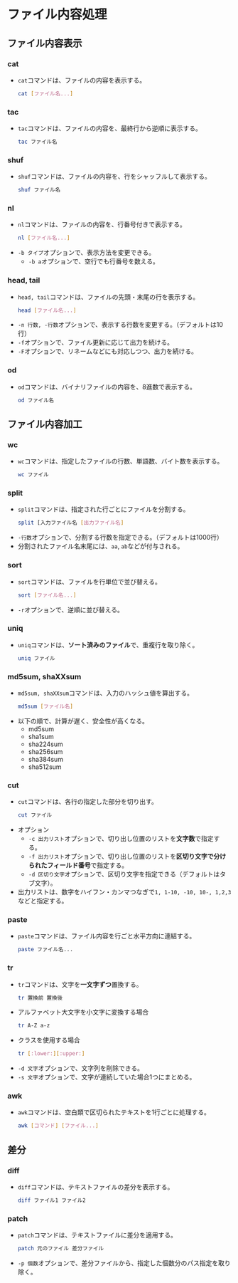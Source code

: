 ﻿# ファイル内容処理
## ファイル内容表示
### cat
- `cat`コマンドは、ファイルの内容を表示する。
	```bash
	cat [ファイル名...]
	```

### tac
- `tac`コマンドは、ファイルの内容を、最終行から逆順に表示する。
	```bash
	tac ファイル名
	```

### shuf
- `shuf`コマンドは、ファイルの内容を、行をシャッフルして表示する。
	```bash
	shuf ファイル名
	```

### nl
- `nl`コマンドは、ファイルの内容を、行番号付きで表示する。
	```bash
	nl [ファイル名...]
	```
- `-b タイプ`オプションで、表示方法を変更できる。
	- `-b a`オプションで、空行でも行番号を数える。

### head, tail
- `head, tail`コマンドは、ファイルの先頭・末尾の行を表示する。
	```bash
	head [ファイル名...]
	```
- `-n 行数, -行数`オプションで、表示する行数を変更する。（デフォルトは10行）
- `-f`オプションで、ファイル更新に応じて出力を続ける。
- `-F`オプションで、リネームなどにも対応しつつ、出力を続ける。

### od
- `od`コマンドは、バイナリファイルの内容を、8進数で表示する。
	```bash
	od ファイル名
	```

## ファイル内容加工
### wc
- `wc`コマンドは、指定したファイルの行数、単語数、バイト数を表示する。
	```bash
	wc ファイル
	```

### split
- `split`コマンドは、指定された行ごとにファイルを分割する。
	```bash
	split [入力ファイル名 [出力ファイル名]
	```
- `-行数`オプションで、分割する行数を指定できる。（デフォルトは1000行）
- 分割されたファイル名末尾には、`aa`, `ab`などが付与される。

### sort
- `sort`コマンドは、ファイルを行単位で並び替える。
	```bash
	sort [ファイル名...]
	```
 - `-r`オプションで、逆順に並び替える。

### uniq
-  `uniq`コマンドは、**ソート済みのファイル**で、重複行を取り除く。
	```bash
	uniq ファイル
	```

### md5sum, shaXXsum
- `md5sum, shaXXsum`コマンドは、入力のハッシュ値を算出する。
  ```bash
  md5sum [ファイル名]
  ```
- 以下の順で、計算が遅く、安全性が高くなる。
  - md5sum
  - sha1sum
  - sha224sum
  - sha256sum
  - sha384sum
  - sha512sum

### cut
- `cut`コマンドは、各行の指定した部分を切り出す。
	```bash
	cut ファイル
	```
- オプション
	- `-c 出力リスト`オプションで、切り出し位置のリストを**文字数**で指定する。
	- `-f 出力リスト`オプションで、切り出し位置のリストを**区切り文字で分けられたフィールド番号**で指定する。
	- `-d 区切り文字`オプションで、区切り文字を指定できる（デフォルトはタブ文字）。
- 出力リストは、数字をハイフン・カンマつなぎで`1, 1-10, -10, 10-, 1,2,3`などと指定する。

### paste
- `paste`コマンドは、ファイル内容を行ごと水平方向に連結する。
	```bash
	paste ファイル名...
	```

### tr
- `tr`コマンドは、文字を**一文字ずつ**置換する。
	```bash
	tr 置換前 置換後
	```
- アルファベット大文字を小文字に変換する場合
	```bash
	tr A-Z a-z
	```
- クラスを使用する場合
	```bash
	tr [:lower:][:upper:]
	```
- `-d 文字`オプションで、文字列を削除できる。
- `-s 文字`オプションで、文字が連続していた場合1つにまとめる。

### awk
- `awk`コマンドは、空白類で区切られたテキストを1行ごとに処理する。
	```bash
	awk [コマンド] [ファイル...]
	```

## 差分
### diff
- `diff`コマンドは、テキストファイルの差分を表示する。
	```bash
	diff ファイル1 ファイル2
	```

### patch
- `patch`コマンドは、テキストファイルに差分を適用する。
	```bash
	patch 元のファイル 差分ファイル
	```
- `-p 個数`オプションで、差分ファイルから、指定した個数分のパス指定を取り除く。


